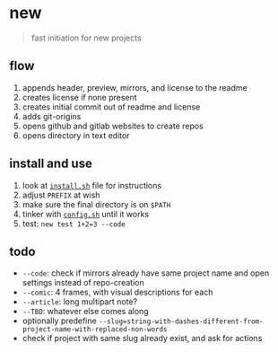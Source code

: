 # new

> fast initiation for new projects


## flow
1. appends header, preview, mirrors, and license to the readme
1. creates license if none present
1. creates initial commit out of readme and license
1. adds git-origins
1. opens github and gitlab websites to create repos
1. opens directory in text editor


## install and use
1. look at [`install.sh`](./install.sh) file for instructions
1. adjust `PREFIX` at wish
1. make sure the final directory is on `$PATH`
1. tinker with [`config.sh`](./config.sh) until it works
1. test: `new test 1+2=3 --code`


## todo
- `--code`: check if mirrors already have same project name and open settings instead of repo-creation
- `--comic`: 4 frames, with visual descriptions for each
- `--article`: long multipart note?
- `--TBD`: whatever else comes along
- optionally predefine `--slug=string-with-dashes-different-from-project-name-with-replaced-non-words`
- check if project with same slug already exist, and ask for actions